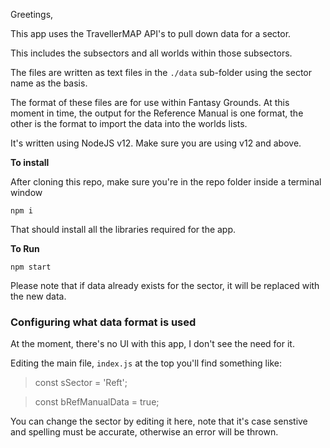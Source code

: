 Greetings,

This app uses the TravellerMAP API's to pull down data for a sector.

This includes the subsectors and all worlds within those subsectors.

The files are written as text files in the `./data` sub-folder using the sector name as the basis.

The format of these files are for use within Fantasy Grounds.  At this moment in time, the output for the Reference Manual is one format, the other is the format to import the data into the worlds lists.

It's written using NodeJS v12.  Make sure you are using v12 and above.

**To install**

After cloning this repo, make sure you're in the repo folder inside a terminal window

`npm i`

That should install all the libraries required for the app.

**To Run**

`npm start`

Please note that if data already exists for the sector, it will be replaced with the new data.

### Configuring what data format is used

At the moment, there's no UI with this app, I don't see the need for it.

Editing the main file, `index.js` at the top you'll find something like:

> const sSector = 'Reft';

> const bRefManualData = true;

You can change the sector by editing it here, note that it's case senstive and spelling must be accurate, otherwise an error will be thrown.




